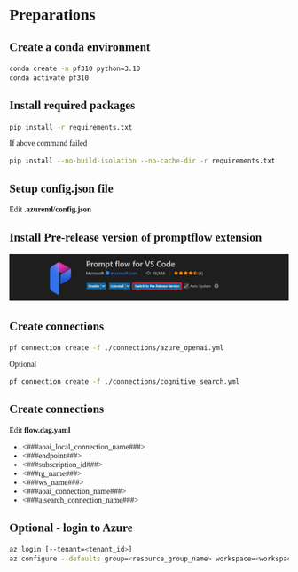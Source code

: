 <span style="font-family: Calibri;">
<h1>Preparations</h1>
<h2>Create a conda environment</h2>

```bash
conda create -n pf310 python=3.10
conda activate pf310
```

<h2>Install required packages</h2>

```bash
pip install -r requirements.txt
```

If above command failed 
```bash
pip install --no-build-isolation --no-cache-dir -r requirements.txt
```

<h2>Setup config.json file</h2>

Edit **.azureml/config.json**

<h2>Install Pre-release version of promptflow extension</h2>
<img src="./image/SwitchToPreReleaseVersion.png">

<h2>Create connections</h2>

```bash
pf connection create -f ./connections/azure_openai.yml
```
Optional 
```bash
pf connection create -f ./connections/cognitive_search.yml
```

<h2>Create connections</h2>

Edit **flow.dag.yaml**
- <###aoai_local_connection_name###>
- <###endpoint###>
- <###subscription_id###>
- <###rg_name###>
- <###ws_name###>
- <###aoai_connection_name###>
- <###aisearch_connection_name###>

<h2>Optional - login to Azure</h2>

```bash
az login [--tenant=<tenant_id>]
az configure --defaults group=<resource_group_name> workspace=<workspace_name>
```

</span>